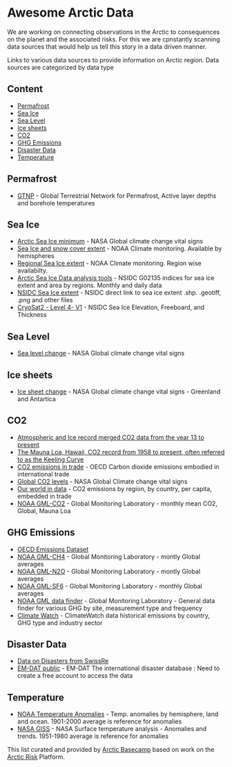 # Awesome Arctic Data <!-- omit in toc -->

We are working on connecting observations in the Arctic to consequences on the planet and the associated risks. For this we are cpnstantly scanning data sources that would help us tell this story in a data driven manner.

Links to various data sources to provide information on Arctic region. Data sources are categorized by data type

## Content <!-- omit in toc -->
- [Permafrost](#permafrost)
- [Sea Ice](#sea-ice)
- [Sea Level](#sea-level)
- [Ice sheets](#ice-sheets)
- [CO2](#co2)
- [GHG Emissions](#ghg-emissions)
- [Disaster Data](#disaster-data)
- [Temperature](#temperature)


## Permafrost
- [GTNP](https://gtnp.arcticportal.org/) - Global Terrestrial Network for Permafrost, Active layer depths and borehole temperatures

## Sea Ice
- [Arctic Sea Ice minimum](https://climate.nasa.gov/vital-signs/arctic-sea-ice/) - NASA Global climate change vital signs
- [Sea Ice and snow cover extent](https://www.ncdc.noaa.gov/snow-and-ice/extent/) - NOAA Climate monitoring. Available by hemispheres
- [Regional Sea Ice extent](https://www.ncdc.noaa.gov/snow-and-ice/regional-sea-ice/time-series) - NOAA Climate monitoring. Region wise availabilty.
- [Arctic Sea Ice Data analysis tools](https://nsidc.org/arcticseaicenews/sea-ice-tools/) - NSIDC G02135 indices for sea ice extent and area by regions. Monthly and daily data
- [NSIDC Sea Ice extent](https://masie_web.apps.nsidc.org/pub/DATASETS/NOAA/G02135/) - NSIDC direct link to sea ice extent .shp. .geotiff, .png and other files
- [CryoSat2 - Level 4- V1](https://nsidc.org/data/RDEFT4/versions/1) - NSIDC  Sea Ice Elevation, Freeboard, and Thickness



## Sea Level
- [Sea level change](https://climate.nasa.gov/vital-signs/sea-level/) - NASA Global climate change vital signs

## Ice sheets
- [Ice sheet change](https://climate.nasa.gov/vital-signs/ice-sheets/) - NASA Global climate change vital signs - Greenland and Antartica


## CO2
- [Atmospheric and Ice record merged CO2 data from the year 13 to present](https://scrippsco2.ucsd.edu/data/atmospheric_co2/icecore_merged_products.html)
- [The Mauna Loa, Hawaii, CO2 record from 1958 to present, often referred to as the Keeling Curve](https://scrippsco2.ucsd.edu/data/atmospheric_co2/primary_mlo_co2_record.html)
- [CO2 emissions in trade](https://stats.oecd.org/Index.aspx?QueryId=105666) - OECD Carbon dioxide emissions embodied in international trade
- [Global CO2 levels](https://climate.nasa.gov/vital-signs/carbon-dioxide/) - NASA Global Climate change vital signs
- [Our world in data](https://ourworldindata.org/co2-emissions) - CO2 emissions by region, by country, per capita, embedded in trade
- [NOAA GML-CO2](https://www.esrl.noaa.gov/gmd/ccgg/trends/global.html) - Global Monitoring Laboratory - monthly mean CO2, Global, Mauna Loa

## GHG Emissions
- [OECD Emissions Dataset](https://www.oecd-ilibrary.org/environment/data/oecd-environment-statistics/greenhouse-gas-emissions_data-00594-en)
- [NOAA GML-CH4](https://www.esrl.noaa.gov/gmd/ccgg/trends_ch4/) - Global Monitoring Laboratory - montly Global averages
- [NOAA GML-N2O](https://www.esrl.noaa.gov/gmd/ccgg/trends_n2o/) - Global Monitoring Laboratory - montly Global averages
- [NOAA GML-SF6](https://www.esrl.noaa.gov/gmd/ccgg/trends_sf6/) - Global Monitoring Laboratory - monthly Global averages
- [NOAA GML data finder](https://www.esrl.noaa.gov/gmd/dv/data/index.php) - Global Monitoring Laboratory - General data finder for various GHG by site, measurement type and frequency
- [Climate Watch](https://www.climatewatchdata.org/data-explorer/historical-emissions?historical-emissions-data-sources=cait&historical-emissions-gases=all-ghg&historical-emissions-regions=All%20Selected&historical-emissions-sectors=total-including-lucf&page=1) - ClimateWatch data historical emissions by country, GHG type and industry sector

## Disaster Data
- [Data on Disasters from SwissRe](https://www.sigma-explorer.com/)
- [EM-DAT public](https://public.emdat.be/) - EM-DAT The international disaster database : Need to create a free account to access the data

## Temperature
- [NOAA Temperature Anomalies](https://www.ncdc.noaa.gov/monitoring-references/faq/anomalies.php#anomalies) - Temp. anomalies by hemisphere, land and ocean. 1901-2000 average is reference for anomalies
- [NASA GISS](https://data.giss.nasa.gov/gistemp/maps/index.html) - NASA Surface temperature analysis - Anomalies and trends. 1951-1980 average is reference for anomalies
  



This list curated and provided by [Arctic Basecamp](https://arcticbasecamp.org) based on work on the [Arctic Risk](https://arcticrisk.org) Platform.
